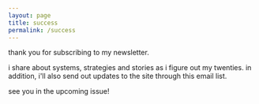 ```yaml
---
layout: page
title: success
permalink: /success
---
```

thank you for subscribing to my newsletter.

i share about systems, strategies and stories as i figure out my twenties. in addition, i'll also send out updates to the site through this email list.

see you in the upcoming issue!
